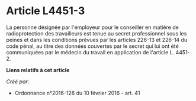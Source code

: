 # Article L4451-3

La personne désignée par l'employeur pour le conseiller en matière de radioprotection des travailleurs est tenue au secret
professionnel sous les peines et dans les conditions prévues par les articles 226-13 et 226-14 du code pénal, au titre des
données couvertes par le secret qui lui ont été communiquées par le médecin du travail en application de l'article L. 4451-2.

**Liens relatifs à cet article**

_Créé par_:

  - Ordonnance n°2016-128 du 10 février 2016 - art. 41
